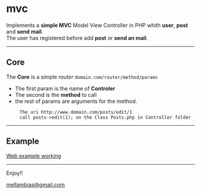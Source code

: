 # mvc
Implements a **simple MVC** Model View Controller in PHP
whith **user**, **post** and **send mail**.    
The user has registered before add __post__ or __send an mail__.

***
## Core
The **Core** is a simple *router* `domain.com/router/method/params`

* The first param is the name of **Controler**
* The second is the **method** to call
* the rest of params are arguments for the method.

~~~
     The uri http://www.domain.com/posts/edit/1    
     call posts->edit(1); on the Class Posts.php in Controller folder
~~~~
***
## Example
[Web example working](http://mvc.freecluster.eu/)

***

Enjoy!!

[mellambias@gmail.com](mailto:mellambias@gmail.com)
